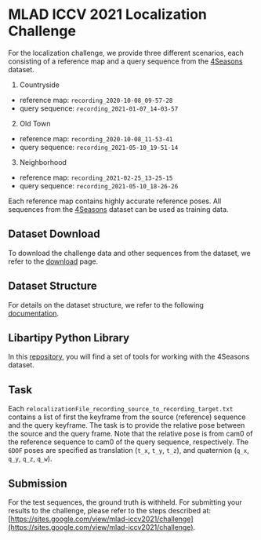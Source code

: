 # MLAD ICCV 2021 Localization Challenge

For the localization challenge, we provide three different scenarios, each consisting of a reference map and a query sequence from the [4Seasons](https://www.4seasons-dataset.com/) dataset. 

1. Countryside
  * reference map: `recording_2020-10-08_09-57-28`
  * query sequence: `recording_2021-01-07_14-03-57`
2. Old Town
  * reference map: `recording_2020-10-08_11-53-41`
  * query sequence: `recording_2021-05-10_19-51-14`
3. Neighborhood
  * reference map: `recording_2021-02-25_13-25-15`
  * query sequence: `recording_2021-05-10_18-26-26`

Each reference map contains highly accurate reference poses. All sequences from the [4Seasons](https://www.4seasons-dataset.com/) dataset can be used as training data.

## Dataset Download

To download the challenge data and other sequences from the dataset, we refer to the [download](https://www.4seasons-dataset.com/dataset) page.

## Dataset Structure

For details on the dataset structure, we refer to the following [documentation](https://www.4seasons-dataset.com/documentation).

## Libartipy Python Library

In this [repository](https://github.com/Artisense-ai/libartipy), you will find a set of tools for working with the 4Seasons dataset.

## Task

Each `relocalizationFile_recording_source_to_recording_target.txt` contains a list of first the keyframe from the source (reference) sequence and the query keyframe. The task is to provide the relative pose between the source and the query frame. Note that the relative pose is from cam0 of the reference sequence to cam0 of the query sequence, respectively. The `6DOF` poses are specified as translation (`t_x`, `t_y`, `t_z`), and quaternion (`q_x`, `q_y`, `q_z`, `q_w`).

## Submission

For the test sequences, the ground truth is withheld. For submitting your results to the challenge, please refer to the steps described at: [https://sites.google.com/view/mlad-iccv2021/challenge](https://sites.google.com/view/mlad-iccv2021/challenge).